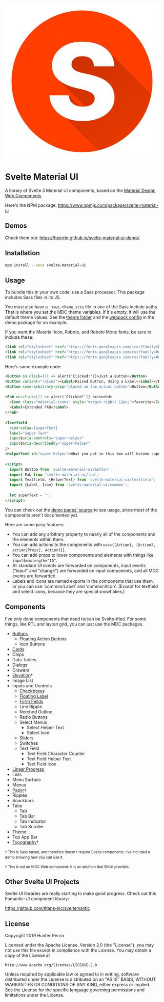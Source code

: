<div align="center">
  <img src="logo.svg" alt="logo" />
</div>

<h1>Svelte Material UI</h1>

A library of Svelte 3 Material UI components, based on the [Material Design Web Components](https://material.io/develop/web/).

Here's the NPM package: https://www.npmjs.com/package/svelte-material-ui

## Demos

Check them out: https://hperrin.github.io/svelte-material-ui-demo/

## Installation

```sh
npm install --save svelte-material-ui
```

## Usage

To bundle this in your own code, use a Sass processor. This package includes Sass files in its JS.

You must also have a `_smui-theme.scss` file in one of the Sass include paths. That is where you set the MDC theme variables. If it's empty, it will use the default theme values. See the [theme folder](https://github.com/hperrin/svelte-material-ui-demo/tree/master/theme) and the [webpack config](https://github.com/hperrin/svelte-material-ui-demo/blob/master/webpack.config.js) in the demo package for an example.

If you want the Material Icon, Roboto, and Roboto Mono fonts, be sure to include these:

```html
<link rel="stylesheet" href="https://fonts.googleapis.com/icon?family=Material+Icons">
<link rel="stylesheet" href="https://fonts.googleapis.com/css?family=Roboto:300,400,500,600,700">
<link rel="stylesheet" href="https://fonts.googleapis.com/css?family=Roboto+Mono">
```

Here's some example code:

```html
<Button on:click={() => alert('Clicked!')}>Just a Button</Button>
<Button variant="raised"><Label>Raised Button, Using a Label</Label></Button>
<Button some-arbitrary-prop="placed on the actual button">Button</Button>

<Fab on:click={() => alert('Clicked!')} extended>
  <Icon class="material-icons" style="margin-right: 12px;">favorite</Icon>
  <Label>Extended FAB</Label>
</Fab>

<Textfield
  bind:value={superText}
  label="Super Text"
  input$aria-controls="super-helper"
  input$aria-describedby="super-helper"
/>
<HelperText id="super-helper">What you put in this box will become super!</HelperText>

<script>
  import Button from 'svelte-material-ui/button';
  import Fab from 'svelte-material-ui/fab';
  import Textfield, {HelperText} from 'svelte-material-ui/textfield';
  import {Label, Icon} from 'svelte-material-ui/common';

  let superText = '';
</script>
```

You can check out the [demo pages' source](https://github.com/hperrin/svelte-material-ui-demo/tree/master/component-demos) to see usage, since most of the components aren't documented yet.

Here are some juicy features:

* You can add any arbitrary property to nearly all of the components and the elements within them.
* You can add actions to the components with `use={[Action1, [Action2, action2Props], Action3]}`.
* You can add props to lower components and elements with things like `input$maxlength="15"`.
* All standard UI events are forwarded on components, input events ("input" and "change") are forwarded on input components, and all MDC events are forwarded.
* Labels and icons are named exports in the components that use them, or you can use 'common/Label' and 'common/Icon'. (Except for textfield and select icons, because they are special snowflakes.)

## Components

I've only done components that need to/can be Svelte-ified. For some things, like RTL and layout grid, you can just use the MDC packages.

- [Buttons](https://github.com/hperrin/svelte-material-ui/blob/master/button/README.md)
  - Floating Action Buttons
  - Icon Buttons
- [Cards](https://github.com/hperrin/svelte-material-ui/blob/master/card/README.md)
- Chips
- Data Tables
- Dialogs
- Drawers
- [Elevation](https://material.io/develop/web/components/elevation/)†
- Image List
- Inputs and Controls
  - [Checkboxes](https://github.com/hperrin/svelte-material-ui/blob/master/checkbox/README.md)
  - [Floating Label](https://github.com/hperrin/svelte-material-ui/blob/master/floating-label/README.md)
  - [Form Fields](https://github.com/hperrin/svelte-material-ui/blob/master/form-field/README.md)
  - Line Ripple
  - Notched Outline
  - Radio Buttons
  - Select Menus
    - Select Helper Text
    - Select Icon
  - Sliders
  - Switches
  - Text Field
    - Text Field Character Counter
    - Text Field Helper Text
    - Text Field Icon
- [Linear Progress](https://github.com/hperrin/svelte-material-ui/blob/master/linear-progress/README.md)
- Lists
- Menu Surface
- Menus
- [Paper](https://github.com/hperrin/svelte-material-ui/blob/master/paper/README.md)‡
- Ripples
- Snackbars
- Tabs
  - Tab
  - Tab Bar
  - Tab Indicator
  - Tab Scroller
- Theme
- Top App Bar
- [Typography](https://material.io/develop/web/components/typography/)†

<small>† This is Sass based, and therefore doesn't require Svelte components. I've included a demo showing how you can use it.</small>

<small>‡ This is not an MDC Web component. It is an addition that SMUI provides.</small>

## Other Svelte UI Projects

Svelte UI libraries are really starting to make good progress. Check out this Fomantic-UI component library:

https://github.com/titans-inc/sveltemantic

## License

Copyright 2019 Hunter Perrin

Licensed under the Apache License, Version 2.0 (the "License");
you may not use this file except in compliance with the License.
You may obtain a copy of the License at

    http://www.apache.org/licenses/LICENSE-2.0

Unless required by applicable law or agreed to in writing, software
distributed under the License is distributed on an "AS IS" BASIS,
WITHOUT WARRANTIES OR CONDITIONS OF ANY KIND, either express or implied.
See the License for the specific language governing permissions and
limitations under the License.